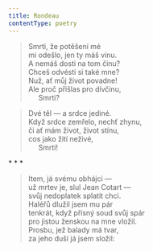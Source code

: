 ```yaml
---
title: Rondeau
contentType: poetry
---
```


<section>

> Smrti, že potěšení mé  
> mi odešlo, jen ty máš vinu.  
> A nemáš dosti na tom činu?  
> Chceš odvésti si také mne?  
> Nuž, ať můj život povadne!  
> Ale proč přišlas pro dívčinu,  
>      Smrti?

> Dvé těl — a srdce jediné.  
> Když srdce zemřelo, nechť zhynu,  
> či ať mám život, život stínu,  
> cos jako žití neživé,  
>      Smrti!

</section>



<section>

\* \* \*

> Item, já svému obhájci —  
> už mrtev je, slul Jean Cotart —  
> svůj nedoplatek splatit chci.  
> Haléřů dlužil jsem mu pár  
> tenkrát, když přísný soud svůj spár  
> pro jistou ženskou na mne vložil.  
> Prosbu, jež balady má tvar,  
> za jeho duši já jsem složil:

</section>
